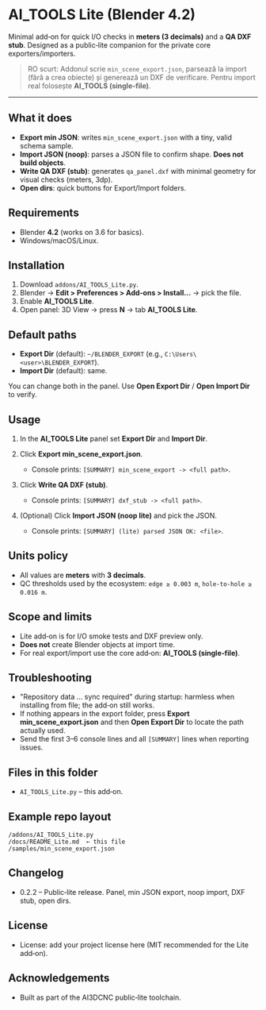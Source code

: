 # AI\_TOOLS Lite (Blender 4.2)

Minimal add‑on for quick I/O checks in **meters (3 decimals)** and a **QA DXF stub**. Designed as a public‑lite companion for the private core exporters/importers.

> RO scurt: Addonul scrie `min_scene_export.json`, parsează la import (fără a crea obiecte) și generează un DXF de verificare. Pentru import real folosește **AI\_TOOLS (single‑file)**.

---

## What it does

* **Export min JSON**: writes `min_scene_export.json` with a tiny, valid schema sample.
* **Import JSON (noop)**: parses a JSON file to confirm shape. **Does not build objects**.
* **Write QA DXF (stub)**: generates `qa_panel.dxf` with minimal geometry for visual checks (meters, 3dp).
* **Open dirs**: quick buttons for Export/Import folders.

## Requirements

* Blender **4.2** (works on 3.6 for basics).
* Windows/macOS/Linux.

## Installation

1. Download `addons/AI_TOOLS_Lite.py`.
2. Blender → **Edit > Preferences > Add-ons > Install…** → pick the file.
3. Enable **AI\_TOOLS Lite**.
4. Open panel: 3D View → press **N** → tab **AI\_TOOLS Lite**.

## Default paths

* **Export Dir** (default): `~/BLENDER_EXPORT` (e.g., `C:\Users\<user>\BLENDER_EXPORT`).
* **Import Dir** (default): same.

You can change both in the panel. Use **Open Export Dir** / **Open Import Dir** to verify.

## Usage

1. In the **AI\_TOOLS Lite** panel set **Export Dir** and **Import Dir**.
2. Click **Export min\_scene\_export.json**.

   * Console prints: `[SUMMARY] min_scene_export -> <full path>`.
3. Click **Write QA DXF (stub)**.

   * Console prints: `[SUMMARY] dxf_stub -> <full path>`.
4. (Optional) Click **Import JSON (noop lite)** and pick the JSON.

   * Console prints: `[SUMMARY] (lite) parsed JSON OK: <file>`.

## Units policy

* All values are **meters** with **3 decimals**.
* QC thresholds used by the ecosystem: `edge ≥ 0.003 m`, `hole‑to‑hole ≥ 0.016 m`.

## Scope and limits

* Lite add‑on is for I/O smoke tests and DXF preview only.
* **Does not** create Blender objects at import time.
* For real export/import use the core add‑on: **AI\_TOOLS (single‑file)**.

## Troubleshooting

* "Repository data … sync required" during startup: harmless when installing from file; the add‑on still works.
* If nothing appears in the export folder, press **Export min\_scene\_export.json** and then **Open Export Dir** to locate the path actually used.
* Send the first 3–6 console lines and all `[SUMMARY]` lines when reporting issues.

## Files in this folder

* `AI_TOOLS_Lite.py` – this add‑on.

## Example repo layout

```
/addons/AI_TOOLS_Lite.py
/docs/README_Lite.md  ← this file
/samples/min_scene_export.json
```

## Changelog

* 0.2.2 – Public‑lite release. Panel, min JSON export, noop import, DXF stub, open dirs.

## License

* License: add your project license here (MIT recommended for the Lite add‑on).

## Acknowledgements

* Built as part of the AI3DCNC public‑lite toolchain.
